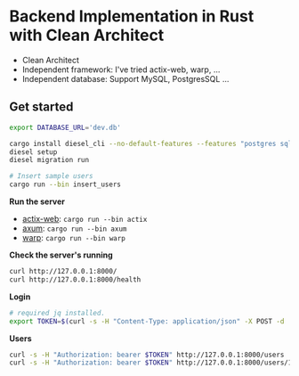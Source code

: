 # Backend Implementation in Rust with Clean Architect

- Clean Architect
- Independent framework: I've tried actix-web, warp, ...
- Independent database: Support MySQL, PostgresSQL ...

## Get started

```bash
export DATABASE_URL='dev.db'

cargo install diesel_cli --no-default-features --features "postgres sqlite mysql"
diesel setup
diesel migration run

# Insert sample users
cargo run --bin insert_users
```

**Run the server**

- [actix-web](./src/apps/actix): `cargo run --bin actix`
- [axum](./src/apps/axum): `cargo run --bin axum`
- [warp](./src/apps/warp): `cargo run --bin warp`

**Check the server's running**

```bash
curl http://127.0.0.1:8000/
curl http://127.0.0.1:8000/health

```

**Login**

```bash
# required jq installed.
export TOKEN=$(curl -s -H "Content-Type: application/json" -X POST -d '{"email": "hienduyph@gmail.com", "password": "admin"}' http://127.0.0.1:8000/auth/login | jq -r '.token')
```

**Users**

```bash
curl -s -H "Authorization: bearer $TOKEN" http://127.0.0.1:8000/users
curl -s -H "Authorization: bearer $TOKEN" http://127.0.0.1:8000/users/1802d2f8-1a18-43c1-9c58-1c3f7100c842
```
